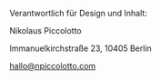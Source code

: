 Verantwortlich für Design und Inhalt:


Nikolaus Piccolotto

Immanuelkirchstraße 23, 10405 Berlin

[hallo@npiccolotto.com](mailto:hallo@npiccolotto.com)
